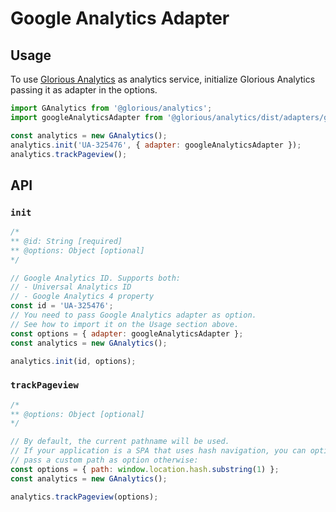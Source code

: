 # Google Analytics Adapter

## Usage

To use [Glorious Analytics](https://analytics.google.com/) as analytics service, initialize Glorious Analytics passing it as adapter in the options.

``` javascript
import GAnalytics from '@glorious/analytics';
import googleAnalyticsAdapter from '@glorious/analytics/dist/adapters/google-analytics';

const analytics = new GAnalytics();
analytics.init('UA-325476', { adapter: googleAnalyticsAdapter });
analytics.trackPageview();
```

## API

### `init`

``` javascript
/*
** @id: String [required]
** @options: Object [optional]
*/

// Google Analytics ID. Supports both:
// - Universal Analytics ID
// - Google Analytics 4 property
const id = 'UA-325476';
// You need to pass Google Analytics adapter as option.
// See how to import it on the Usage section above.
const options = { adapter: googleAnalyticsAdapter };
const analytics = new GAnalytics();

analytics.init(id, options);
```

### `trackPageview`

``` javascript
/*
** @options: Object [optional]
*/

// By default, the current pathname will be used.
// If your application is a SPA that uses hash navigation, you can optionally
// pass a custom path as option otherwise:
const options = { path: window.location.hash.substring(1) };
const analytics = new GAnalytics();

analytics.trackPageview(options);
```
